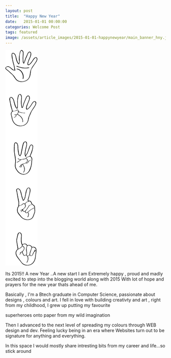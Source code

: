 ```yaml
---
layout: post
title:  "Happy New Year"
date:   2015-01-01 00:00:00
categories: Welcome Post
tags: featured
image: /assets/article_images/2015-01-01-happynewyear/main_banner_hny.jpg
---
```


<img src="/assets/article_images/2015-01-01-happynewyear/fingersverticle.png">

<p>

Its 2015!!
A new Year ..A new start
I am Extremely happy , proud and madly excited to step into the blogging world along with 2015
With lot of hope and prayers for the new year thats ahead of me.<br/>

Basically , I'm a Btech graduate in Computer Science, passionate about designs , colours and art. 
I fell in love with building creativty and art , right  from my childhood, I grew up putting my favourite <br/>

superheroes onto paper from my wild imagination <br/>

Then I advanced to the next level of spreading my colours through WEB design and dev. Feeling lucky being in an era where Websites turn out to be signature for anything and everything. <br/>

In this space I would mostly share intresting bits from my career and life...so stick around

</p> 

